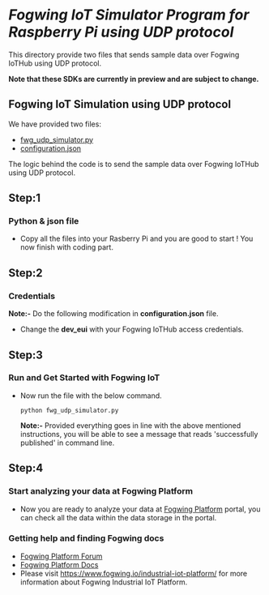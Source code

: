 # _Fogwing IoT Simulator Program for Raspberry Pi using UDP protocol_
This directory provide two files that sends sample data over Fogwing IoTHub using UDP protocol.

**Note that these SDKs are currently in preview and are subject to change.**

## Fogwing IoT Simulation using UDP protocol
We have provided two files:
* [fwg_udp_simulator.py](https://github.com/factana/fogwing-simulator-for-udp/blob/master/fwg_udp_simulator.py)
* [configuration.json](https://github.com/factana/fogwing-simulator-for-udp/blob/master/configuration.json)

The logic behind the code is to send the sample data over Fogwing
IoTHub using UDP protocol.

## Step:1
### Python & json file
* Copy all the files into your Rasberry Pi and 
  you are good to start ! You now finish with coding part.
  
## Step:2
### Credentials
**Note:-** Do the following modification in **configuration.json** file.
* Change the **dev_eui** with your Fogwing IoTHub access
  credentials. 
  

## Step:3
### Run and Get Started with Fogwing IoT
* Now run the file with the below command.
    ```
    python fwg_udp_simulator.py
    ```
  **Note:-** Provided everything goes in line with the above mentioned instructions,
         you will be able to see a message that reads 'successfully published' in command line.

## Step:4
### Start analyzing your data at Fogwing Platform
* Now you are ready to analyze your data at [Fogwing Platform](https://enterprise.fogwing.net/) portal,
  you can check all the data within the data storage in the portal.
  
 ### Getting help and finding Fogwing docs
 * [Fogwing Platform Forum](https://enterprise.fogwing.net/)
 * [Fogwing Platform Docs](https://docs.fogwing.io/)
 * Please visit https://www.fogwing.io/industrial-iot-platform/ for more information about Fogwing Industrial IoT Platform.
